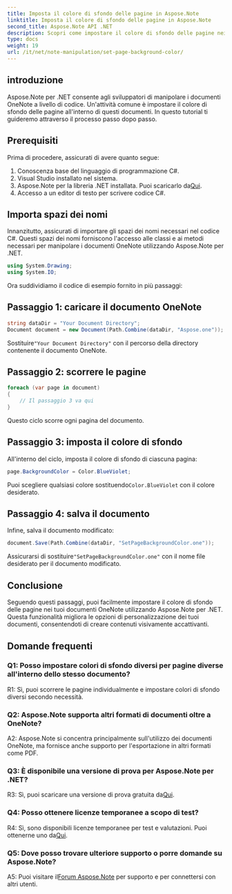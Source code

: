 ```yaml
---
title: Imposta il colore di sfondo delle pagine in Aspose.Note
linktitle: Imposta il colore di sfondo delle pagine in Aspose.Note
second_title: Aspose.Note API .NET
description: Scopri come impostare il colore di sfondo delle pagine nei documenti Aspose.Note utilizzando il linguaggio di programmazione C# con una guida passo passo.
type: docs
weight: 19
url: /it/net/note-manipulation/set-page-background-color/
---
```

## introduzione

Aspose.Note per .NET consente agli sviluppatori di manipolare i documenti OneNote a livello di codice. Un'attività comune è impostare il colore di sfondo delle pagine all'interno di questi documenti. In questo tutorial ti guideremo attraverso il processo passo dopo passo.

## Prerequisiti

Prima di procedere, assicurati di avere quanto segue:

1. Conoscenza base del linguaggio di programmazione C#.
2. Visual Studio installato nel sistema.
3.  Aspose.Note per la libreria .NET installata. Puoi scaricarlo da[Qui](https://releases.aspose.com/note/net/).
4. Accesso a un editor di testo per scrivere codice C#.

## Importa spazi dei nomi

Innanzitutto, assicurati di importare gli spazi dei nomi necessari nel codice C#. Questi spazi dei nomi forniscono l'accesso alle classi e ai metodi necessari per manipolare i documenti OneNote utilizzando Aspose.Note per .NET.

```csharp
using System.Drawing;
using System.IO;

```

Ora suddividiamo il codice di esempio fornito in più passaggi:

## Passaggio 1: caricare il documento OneNote

```csharp
string dataDir = "Your Document Directory";
Document document = new Document(Path.Combine(dataDir, "Aspose.one"));
```

 Sostituire`"Your Document Directory"` con il percorso della directory contenente il documento OneNote.

## Passaggio 2: scorrere le pagine

```csharp
foreach (var page in document)
{
    // Il passaggio 3 va qui
}
```

Questo ciclo scorre ogni pagina del documento.

## Passaggio 3: imposta il colore di sfondo

All'interno del ciclo, imposta il colore di sfondo di ciascuna pagina:

```csharp
page.BackgroundColor = Color.BlueViolet;
```

 Puoi scegliere qualsiasi colore sostituendo`Color.BlueViolet` con il colore desiderato.

## Passaggio 4: salva il documento

Infine, salva il documento modificato:

```csharp
document.Save(Path.Combine(dataDir, "SetPageBackgroundColor.one"));
```

 Assicurarsi di sostituire`"SetPageBackgroundColor.one"` con il nome file desiderato per il documento modificato.

## Conclusione

Seguendo questi passaggi, puoi facilmente impostare il colore di sfondo delle pagine nei tuoi documenti OneNote utilizzando Aspose.Note per .NET. Questa funzionalità migliora le opzioni di personalizzazione dei tuoi documenti, consentendoti di creare contenuti visivamente accattivanti.

## Domande frequenti

### Q1: Posso impostare colori di sfondo diversi per pagine diverse all'interno dello stesso documento?

R1: Sì, puoi scorrere le pagine individualmente e impostare colori di sfondo diversi secondo necessità.

### Q2: Aspose.Note supporta altri formati di documenti oltre a OneNote?

A2: Aspose.Note si concentra principalmente sull'utilizzo dei documenti OneNote, ma fornisce anche supporto per l'esportazione in altri formati come PDF.

### Q3: È disponibile una versione di prova per Aspose.Note per .NET?

R3: Sì, puoi scaricare una versione di prova gratuita da[Qui](https://releases.aspose.com/).

### Q4: Posso ottenere licenze temporanee a scopo di test?

 R4: Sì, sono disponibili licenze temporanee per test e valutazioni. Puoi ottenerne uno da[Qui](https://purchase.aspose.com/temporary-license/).

### Q5: Dove posso trovare ulteriore supporto o porre domande su Aspose.Note?

 A5: Puoi visitare il[Forum Aspose.Note](https://forum.aspose.com/c/note/28) per supporto e per connettersi con altri utenti.